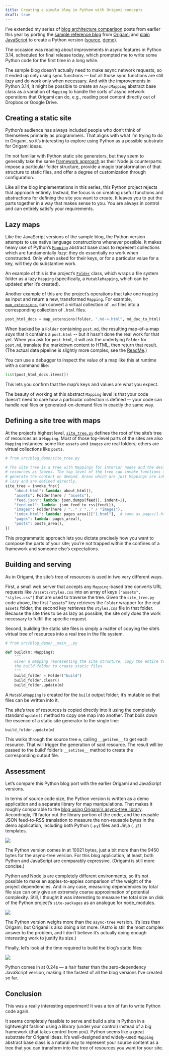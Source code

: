 ```yaml
---
title: Creating a simple blog in Python with Origami concepts
draft: true
---
```


I’ve extended my series of [blog architecture comparison](/posts/2025/05-02-concise-expressions.html) posts from earlier this year by porting the [sample reference blog](https://github.com/WebOrigami/pondlife) from [Origami](https://weborigami.org) and [plain JavaScript](/posts/2025/04-17-zero-dependencies.html) to create a Python version ([source](https://github.com/JanMiksovsky/pondlife-python), [demo](https://pondlife-python.netlify.app/)).

The occasion was reading about improvements in async features in Python 3.14, scheduled for final release today, which prompted me to write some Python code for the first time in a long while.

The sample blog doesn’t actually need to make async network requests, so it ended up only using sync functions — but all those sync functions are still _lazy_ and do work only when necessary. And with the improvements in Python 3.14, it might be possible to create an `AsyncMapping` abstract base class as a variation of `Mapping` to handle the sorts of async network operations that Origami can do, e.g., reading post content directly out of Dropbox or Google Drive.

## Creating a static site

Python’s audience has always included people who don’t think of themselves primarily as programmers. That aligns with what I’m trying to do in Origami, so it’s interesting to explore using Python as a possible substrate for Origami ideas.

I’m not familiar with Python static site generators, but they seem to generally take the same [framework approach](https://weborigami.org/language/model#use-a-website-framework) as their Node.js counterparts: impose a particular folder structure, provide a magic transformation of that structure to static files, and offer a degree of customization through configuration.

Like all the blog implementations in this series, this Python project rejects that approach entirely. Instead, the focus is on creating useful functions and abstractions for defining the site you want to create. It leaves you to put the parts together in a way that makes sense to you. You are always in control and can entirely satisfy your requirements.

## Lazy maps

Like the JavaScript versions of the sample blog, the Python version attempts to use native language constructions whenever possible. It makes heavy use of Python’s [`Mapping`](https://docs.python.org/3/library/collections.abc.html#collections.abc.Mapping) abstract base class to represent collections which are fundamentally _lazy_: they do essentially no work when constructed. Only when asked for their keys, or for a particular value for a key, will they do substantive work.

An example of this is the project’s [`Folder`](https://github.com/JanMiksovsky/pondlife-python/blob/main/src/map_origami/folder.py) class, which wraps a file system folder as a lazy `Mapping` (specifically, a `MutableMapping`, which can be updated after it’s created).

Another example of this are the project’s operations that take one `Mapping` as input and return a new, transformed `Mapping`. For example, [`map_extensions`](https://github.com/JanMiksovsky/pondlife-python/blob/main/src/map_origami/map_extensions.py), can convert a virtual collection of `.md` files into a corresponding collection of `.html` files.

```python
post_html_docs = map_extensions(folder, ".md->.html", md_doc_to_html)
```

When backed by a `Folder` containing `post.md`, the resulting map-of-a-map _says_ that it contains a `post.html` -- but it hasn’t done the real work for that yet. When you ask for `post.html`, it will ask the underlying `Folder` for `post.md`, translate the markdown content to HTML, then return that result. (The actual data pipeline is slightly more complex; see the [ReadMe](https://github.com/JanMiksovsky/pondlife-python/blob/main/README.md).)

You can use a debugger to inspect the value of a map like this at runtime with a command like:

```python
list(post_html_docs.items())
```

This lets you confirm that the map’s keys and values are what you expect.

The beauty of working at this abstract `Mapping` level is that your code doesn’t need to care how a particular collection is defined -- your code can handle real files or generated-on-demand files in exactly the same way.

## Defining a site tree with maps

At the project’s highest level, [`site_tree.py`](https://github.com/JanMiksovsky/pondlife-python/blob/main/src/blog_demo/site_tree.py) defines the root of the site’s tree of resources as a `Mapping`. Most of those top-level parts of the sites are also `Mapping` instances: some like `assets` and `images` are real folders; others are virtual collections like `posts`.

```python
# from src/blog_demo/site_tree.py

# The site tree is a tree with Mappings for interior nodes and the desired
# resources as leaves. The top level of the tree can invoke functions to
# generate the content on demand. Areas which are just Mappings are inherently
# lazy and are defined directly.
site_tree = invoke_fns({
    "about.html": lambda: about_html(),
    "assets": Folder(here / "assets"),
    "feed.json": lambda: json.dumps(feed(), indent=2),
    "feed.xml": lambda: json_feed_to_rss(feed()),
    "images": Folder(here / ".." / ".." / "images"),
    "index.html": lambda: pages_area()["1.html"],  # same as pages/1.html
    "pages": lambda: pages_area(),
    "posts": posts_area(),
})
```

This programmatic approach lets you dictate precisely how you want to compose the parts of your site; you’re not trapped within the confines of a framework and someone else’s expectations.

## Building and serving

As in Origami, the site’s tree of resources is used in two very different ways.

First, a small web server that accepts any `Mapping`-based tree converts URL requests like `/assets/styles.css` into an array of keys `["assets", "styles.css"]` that are used to traverse the tree. Given the `site_tree.py` code above, the first `”assets”` key retrieves the `Folder` wrapper for the real `assets` folder; the second key retrieves the `styles.css` file in that folder. Because the site tries to be as lazy as possible, the site only does the work necessary to fulfill the specific request.

Second, building the static site files is simply a matter of copying the site’s virtual tree of resources into a real tree in the file system.

```python
# from src/blog_demo/__main__.py

def build(m: Mapping):
    """
    Given a mapping representing the site structure, copy the entire tree into
    the build folder to create static files.
    """
    build_folder = Folder("build")
    build_folder.clear()
    build_folder.update(m)
```

A `MutableMapping` is created for the `build` output folder; it’s mutable so that files can be written into it.

The site’s tree of resources is copied directly into it using the completely standard `update()` method to copy one map into another. That boils down the essence of a static site generator to the single line:

```python
build_folder.update(m)
```

This walks through the source tree `m`, calling `__getitem__` to get each resource. That will trigger the generation of said resource. The result will be passed to the build’ folder’s `__setitem__` method to create the corresponding output file.

## Assessment

Let’s compare this Python blog port with the earlier Origami and JavaScript versions.

In terms of source code size, the Python version is written as a demo application and a separate library for map manipulations. That makes it roughly comparable to the [blog using Origami’s async-tree library](/posts/2025/04-23-async-tree.html). Accordingly, I’ll factor out the library portion of the code, and the reusable JSON feed-to-RSS translation to measure the non-reusable bytes in the demo application, including both Python (`.py`) files and Jinja (`.j2`) templates.

![](/images/2025/10/pythonSourceCode.png)

The Python version comes in at 10021 bytes, just a bit more than the 9450 bytes for the async-tree version. For this blog application, at least, both Python and JavaScript are comparably expressive. (Origami is still more concise.)

Python and Node.js are completely different environments, so it’s not possible to make an apples-to-apples comparison of the weight of the project dependencies. And in any case, measuring dependencies by total file size can only give an extremely coarse approximation of potential complexity. Still, I thought it was interesting to measure the total size on disk of the Python project’s `site-packages` as an analogue for node_modules.

![](/images/2025/10/pythonDependencies.png)

The Python version weighs more than the `async-tree` version. It’s less than Origami, but Origami is also doing a lot more. (Astro is still the most complex answer to the problem, and I don’t believe it’s actually doing enough interesting work to justify its size.)

Finally, let’s look at the time required to build the blog’s static files:

![](/images/2025/10/pythonBuildTime.png)

Python comes in at 0.24s — a hair faster than the zero-dependency JavaScript version, making it the fastest of all the blog versions I’ve created so far.

## Conclusion

This was a really interesting experiment! It was a ton of fun to write Python code again.

It seems completely feasible to serve and build a site in Python in a lightweight fashion using a library (under your control) instead of a big framework (that takes control from you). Python seems like a great substrate for Origami ideas. It’s well-designed and widely-used `Mapping` abstract base class is a natural way to represent your source content as a tree that you can transform into the tree of resources you want for your site.